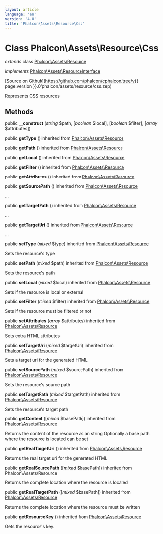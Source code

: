 ```yaml
---
layout: article
language: 'en'
version: '4.0'
title: 'Phalcon\Assets\Resource\Css'
---
```

# Class **Phalcon\Assets\Resource\Css**

*extends* class [Phalcon\Assets\Resource](Phalcon_Assets_Resource)

*implements* [Phalcon\Assets\ResourceInterface](Phalcon_Assets_ResourceInterface)

[Source on Github](https://github.com/phalcon/cphalcon/tree/v{{ page.version }}.0/phalcon/assets/resource/css.zep)

Represents CSS resources


## Methods
public  **__construct** (*string* $path, [*boolean* $local], [*boolean* $filter], [*array* $attributes])





public  **getType** () inherited from [Phalcon\Assets\Resource](Phalcon_Assets_Resource)





public  **getPath** () inherited from [Phalcon\Assets\Resource](Phalcon_Assets_Resource)





public  **getLocal** () inherited from [Phalcon\Assets\Resource](Phalcon_Assets_Resource)





public  **getFilter** () inherited from [Phalcon\Assets\Resource](Phalcon_Assets_Resource)





public  **getAttributes** () inherited from [Phalcon\Assets\Resource](Phalcon_Assets_Resource)





public  **getSourcePath** () inherited from [Phalcon\Assets\Resource](Phalcon_Assets_Resource)

...


public  **getTargetPath** () inherited from [Phalcon\Assets\Resource](Phalcon_Assets_Resource)

...


public  **getTargetUri** () inherited from [Phalcon\Assets\Resource](Phalcon_Assets_Resource)

...


public  **setType** (*mixed* $type) inherited from [Phalcon\Assets\Resource](Phalcon_Assets_Resource)

Sets the resource's type



public  **setPath** (*mixed* $path) inherited from [Phalcon\Assets\Resource](Phalcon_Assets_Resource)

Sets the resource's path



public  **setLocal** (*mixed* $local) inherited from [Phalcon\Assets\Resource](Phalcon_Assets_Resource)

Sets if the resource is local or external



public  **setFilter** (*mixed* $filter) inherited from [Phalcon\Assets\Resource](Phalcon_Assets_Resource)

Sets if the resource must be filtered or not



public  **setAttributes** (*array* $attributes) inherited from [Phalcon\Assets\Resource](Phalcon_Assets_Resource)

Sets extra HTML attributes



public  **setTargetUri** (*mixed* $targetUri) inherited from [Phalcon\Assets\Resource](Phalcon_Assets_Resource)

Sets a target uri for the generated HTML



public  **setSourcePath** (*mixed* $sourcePath) inherited from [Phalcon\Assets\Resource](Phalcon_Assets_Resource)

Sets the resource's source path



public  **setTargetPath** (*mixed* $targetPath) inherited from [Phalcon\Assets\Resource](Phalcon_Assets_Resource)

Sets the resource's target path



public  **getContent** ([*mixed* $basePath]) inherited from [Phalcon\Assets\Resource](Phalcon_Assets_Resource)

Returns the content of the resource as an string
Optionally a base path where the resource is located can be set



public  **getRealTargetUri** () inherited from [Phalcon\Assets\Resource](Phalcon_Assets_Resource)

Returns the real target uri for the generated HTML



public  **getRealSourcePath** ([*mixed* $basePath]) inherited from [Phalcon\Assets\Resource](Phalcon_Assets_Resource)

Returns the complete location where the resource is located



public  **getRealTargetPath** ([*mixed* $basePath]) inherited from [Phalcon\Assets\Resource](Phalcon_Assets_Resource)

Returns the complete location where the resource must be written



public  **getResourceKey** () inherited from [Phalcon\Assets\Resource](Phalcon_Assets_Resource)

Gets the resource's key.



